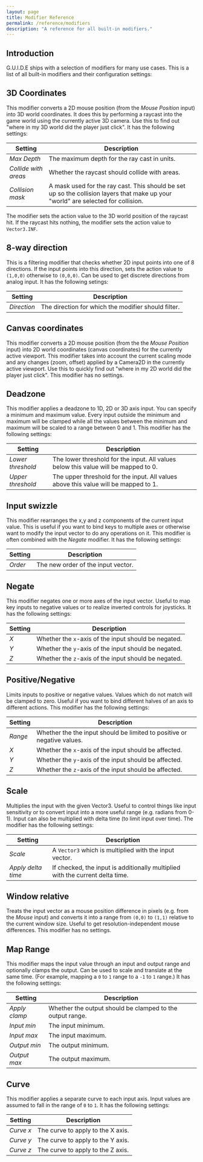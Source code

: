 ```yaml
---
layout: page
title: Modifier Reference
permalink: /reference/modifiers
description: "A reference for all built-in modifiers."
---
```


## Introduction
G.U.I.D.E ships with a selection of modifiers for many use cases. This is a list of all built-in modifiers and their configuration settings:

## 3D Coordinates
This modifier converts a 2D mouse position (from the _Mouse Position_ input) into 3D world coordinates. It does this by performing a raycast into the game world using the currently active 3D camera. Use this to find out "where in my 3D world did the player just click". It has the following settings:

|Setting|Description|
|---|---|
|_Max Depth_| The maximum depth for the ray cast in units. |
|_Collide with areas_| Whether the raycast should collide with areas. |
|_Collision mask_ | A mask used for the ray cast. This should be set up so the collision layers that make up your "world" are selected for collision. |

The modifier sets the action value to the 3D world position of the raycast hit. If the raycast hits nothing, the modifier sets the action value to `Vector3.INF`.

## 8-way direction
This is a filtering modifier that checks whether 2D input points into one of 8 directions. If the input points into this direction, sets the action value to `(1,0,0)` otherwise to `(0,0,0)`. Can be used to get discrete directions from analog input. It has the following setings:

| Setting             | Description                                                                                                                       |
|---------------------|-----------------------------------------------------------------------------------------------------------------------------------|
| _Direction_         | The direction for which the modifier should filter.                                                                               |

## Canvas coordinates
This modifier converts a 2D mouse position (from the the _Mouse Position_ input) into 2D world coordinates (canvas coordinates) for the currently active viewport. This modifier takes into account the current scaling mode and any changes (zoom, offset) applied by a Camera2D in the currently active viewport. Use this to quickly find out "where in my 2D world did the player just click". This modifier has no settings.

## Deadzone
This modifier applies a deadzone to 1D, 2D or 3D axis input. You can specify a minimum and maximum value. Every input outside the minimum and maximum will be clamped while all the values between the minimum and maximum will be scaled to a range between 0 and 1. This modifier has the following settings:

| Setting           | Description                                                                         |
|-------------------|-------------------------------------------------------------------------------------|
| _Lower threshold_ | The lower threshold for the input. All values below this value will be mapped to 0. |
| _Upper threshold_ | The upper threshold for the input. All values above this value will be mapped to 1. |

## Input swizzle
This modifier rearranges the x,y and z components of the current input value. This is useful if you want to bind keys to multiple axes or otherwise want to modify the input vector to do any operations on it. This modifier is often combined with the _Negate_ modifier. It has the following settings:

| Setting | Description                        |
|---------|------------------------------------|
| _Order_ | The new order of the input vector. |


## Negate
This modifier negates one or more axes of the input vector. Useful to map key inputs to negative values or to realize inverted controls for joysticks. It has the following settings:


| Setting | Description                                          |
|---------|------------------------------------------------------|
| _X_     | Whether the `x`-axis of the input should be negated. |
| _Y_     | Whether the `y`-axis of the input should be negated. |
| _Z_     | Whether the `z`-axis of the input should be negated. |


## Positive/Negative
Limits inputs to positive or negative values. Values which do not match will be clamped to zero. Useful if you want to bind different halves of an axis to different actions. This modifier has the following settings:


| Setting | Description                                                             |
|---------|-------------------------------------------------------------------------|
| _Range_ | Whether the the input should be limited to positive or negative values. |
| _X_     | Whether the `x`-axis of the input should be affected.                   |
| _Y_     | Whether the `y`-axis of the input should be affected.                   |
| _Z_     | Whether the `z`-axis of the input should be affected.                   |

## Scale
Multiplies the input with the given Vector3. Useful to  control things like input sensitivity or to convert input into a more useful range (e.g. radians from 0-1). Input can also be multiplied with delta time (to limit input over time). The modifier has the following settings:

| Setting | Description                                            |
|---------|--------------------------------------------------------|
| _Scale_ | A `Vector3` which is multiplied with the input vector. |
| _Apply delta time_ |If checked, the input is additionally multiplied with the current delta time. |

## Window relative
Treats the input vector as a mouse position difference in pixels (e.g. from the _Mouse_ input) and converts it into a range from `(0,0)` to `(1,1)` relative to the current window size. Useful to get resolution-independent mouse differences. This modifier has no settings.


## Map Range
This modifier maps the input value through an input and output range and optionally clamps the output. Can be used to scale and translate at the same time.  (For example, mapping a `0` to `1` range to a `-1` to `1` range.) It has the following settings:

| Setting       | Description                                               |
|---------------|-----------------------------------------------------------|
| _Apply clamp_ | Whether the output should be clamped to the output range. |
| _Input min_   | The input minimum.                                        |
| _Input max_   | The input maximum.                                        |
| _Output min_  | The output minimum.                                       |
| _Output max_  | The output maximum.                                       |


## Curve
This modifier applies a separate curve to each input axis.  Input values are assumed to fall in the range of `0` to `1`. It has the following settings:

| Setting   | Description                       |
|-----------|-----------------------------------|
| _Curve x_ | The curve to apply to the X axis. |
| _Curve y_ | The curve to apply to the Y axis. |
| _Curve z_ | The curve to apply to the Z axis. |


